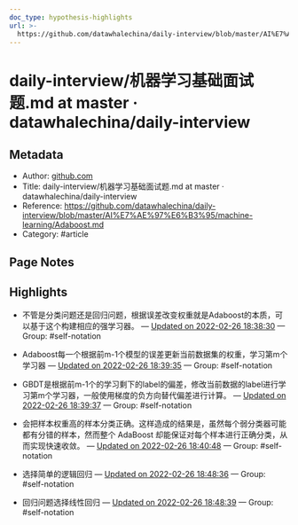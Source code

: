 ```yaml
---
doc_type: hypothesis-highlights
url: >-
  https://github.com/datawhalechina/daily-interview/blob/master/AI%E7%AE%97%E6%B3%95/machine-learning/Adaboost.md
---
```


# daily-interview/机器学习基础面试题.md at master · datawhalechina/daily-interview

## Metadata
- Author: [github.com]()
- Title: daily-interview/机器学习基础面试题.md at master · datawhalechina/daily-interview
- Reference: https://github.com/datawhalechina/daily-interview/blob/master/AI%E7%AE%97%E6%B3%95/machine-learning/Adaboost.md
- Category: #article

## Page Notes
## Highlights
- 不管是分类问题还是回归问题，根据误差改变权重就是Adaboost的本质，可以基于这个构建相应的强学习器。 — [Updated on 2022-02-26 18:38:30](https://hyp.is/PPl_ZpbwEeymGXfxmgX-Iw/github.com/datawhalechina/daily-interview/blob/master/AI%E7%AE%97%E6%B3%95/machine-learning/Adaboost.md) — Group: #self-notation

- ​ Adaboost每一个根据前m-1个模型的误差更新当前数据集的权重，学习第m个学习器 — [Updated on 2022-02-26 18:39:35](https://hyp.is/Y-d12JbwEeyx7DeAiVmZkA/github.com/datawhalechina/daily-interview/blob/master/AI%E7%AE%97%E6%B3%95/machine-learning/Adaboost.md) — Group: #self-notation

- GBDT是根据前m-1个的学习剩下的label的偏差，修改当前数据的label进行学习第m个学习器，一般使用梯度的负方向替代偏差进行计算。 — [Updated on 2022-02-26 18:39:37](https://hyp.is/ZVM8aJbwEeynMOMKRYgZVQ/github.com/datawhalechina/daily-interview/blob/master/AI%E7%AE%97%E6%B3%95/machine-learning/Adaboost.md) — Group: #self-notation

- 会把样本权重高的样本分类正确。这样造成的结果是，虽然每个弱分类器可能都有分错的样本，然而整个 AdaBoost 却能保证对每个样本进行正确分类，从而实现快速收敛。 — [Updated on 2022-02-26 18:40:48](https://hyp.is/j0GWbpbwEey3QaPugl_69w/github.com/datawhalechina/daily-interview/blob/master/AI%E7%AE%97%E6%B3%95/machine-learning/Adaboost.md) — Group: #self-notation

- 选择简单的逻辑回归 — [Updated on 2022-02-26 18:48:36](https://hyp.is/pqn-ipbxEeymOqvRiOCV5g/github.com/datawhalechina/daily-interview/blob/master/AI%E7%AE%97%E6%B3%95/machine-learning/Adaboost.md) — Group: #self-notation

- 回归问题选择线性回归 — [Updated on 2022-02-26 18:48:39](https://hyp.is/p_61FJbxEeyxCUP4WRbSfQ/github.com/datawhalechina/daily-interview/blob/master/AI%E7%AE%97%E6%B3%95/machine-learning/Adaboost.md) — Group: #self-notation





